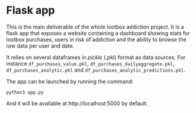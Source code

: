 # Flask app

This is the main deliverable of the whole lootbox addiction project. It is a
flask app that exposes a website containing a dashboard showing stats for
lootbox purchases, users in risk of addiction and the ability to browse the
raw data per user and date.

It relies on several dataframes in *pickle* (.pkl) format as data sources.
For instance `df_purchases_value.pkl`, `df_purchases_dailyaggregate.pkl`, `df_purchases_analytic.pkl` and `df_purchases_analytic_predictions.pkl`.

The app can be launched by running the command:

`python3 app.py`

And it will be available at http://localhost:5000 by default.
